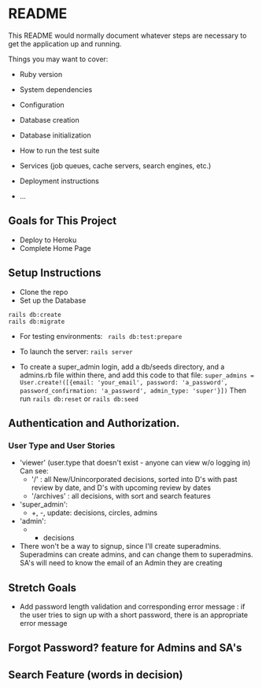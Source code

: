 # README

This README would normally document whatever steps are necessary to get the
application up and running.

Things you may want to cover:

* Ruby version

* System dependencies

* Configuration

* Database creation

* Database initialization

* How to run the test suite

* Services (job queues, cache servers, search engines, etc.)

* Deployment instructions

* ...

## Goals for This Project
* Deploy to Heroku
* Complete Home Page

## Setup Instructions
* Clone the repo
* Set up the Database
```
rails db:create
rails db:migrate
```
* For testing environments:
``` rails db:test:prepare```
* To launch the server:
```rails server```

* To create a super_admin login, add a db/seeds directory, and a admins.rb file within there, and add this code to that file:
```super_admins = User.create!([{email: 'your_email', password: 'a_password', password_confirmation: 'a_password', admin_type: 'super'}])```
Then run ```rails db:reset``` or ```rails db:seed```

## Authentication and Authorization.
### User Type and User Stories
* 'viewer' (user.type that doesn't exist - anyone can view w/o logging in) Can see:
  - '/' : all New/Unincorporated decisions, sorted into D's with past review by date, and D's with upcoming review by dates
  - '/archives' : all decisions, with sort and search features
* 'super_admin':
  - +, -, update: decisions, circles, admins
* 'admin':
  - + decisions
* There won't be a way to signup, since I'll create superadmins. Superadmins can create admins, and can change them to superadmins. SA's will need to know the email of an Admin they are creating

## Stretch Goals
* Add password length validation and corresponding error message : if the user tries to sign up with a short password, there is an appropriate error message
## Forgot Password? feature for Admins and SA's
## Search Feature (words in decision)
